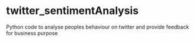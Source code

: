 # twitter_sentimentAnalysis
Python code to analyse peoples behaviour on twitter and provide feedback for business purpose
